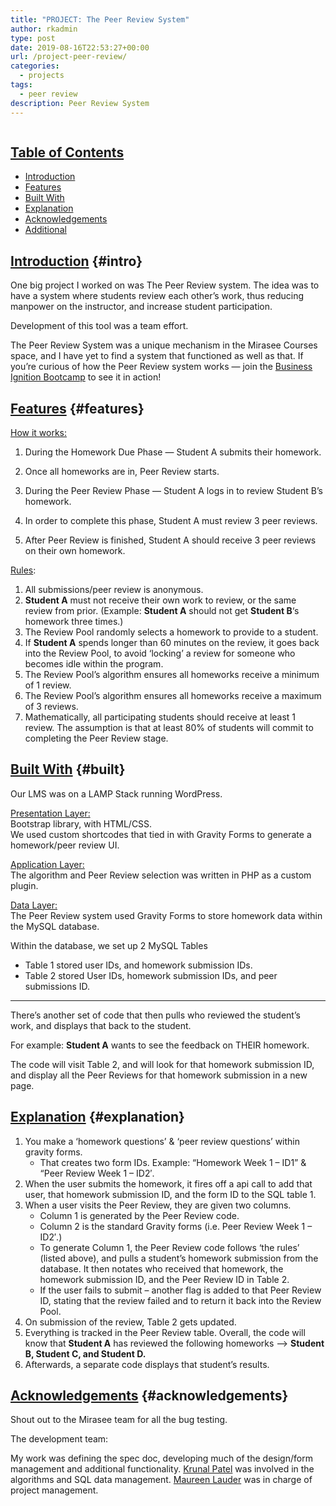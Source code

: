 ```yaml
---
title: "PROJECT: The Peer Review System"
author: rkadmin
type: post
date: 2019-08-16T22:53:27+00:00
url: /project-peer-review/
categories:
  - projects
tags:
  - peer review
description: Peer Review System
---
```


 <figure class="wp-block-image alignwide"><img src="https://rockykev.com/wp-content/uploads/2019/08/Peer-Review.png" alt="" class="wp-image-360" srcset="http://rockykevnov2019v2.local/wp-content/uploads/2019/08/Peer-Review.png 560w, http://rockykevnov2019v2.local/wp-content/uploads/2019/08/Peer-Review-300x169.png 300w" sizes="(max-width: 560px) 100vw, 560px" /></figure>

## <u>Table of Contents</u>

- [Introduction][1]
- [Features][2]
- [Built With][3]
- [Explanation][4]
- [Acknowledgements][5]
- [Additional][6]

## <u>Introduction</u> {#intro}

One big project I worked on was The Peer Review system. The idea was to have a system where students review each other&#8217;s work, thus reducing manpower on the instructor, and increase student participation.

Development of this tool was a team effort.

The Peer Review System was a unique mechanism in the Mirasee Courses space, and I have yet to find a system that functioned as well as that. If you&#8217;re curious of how the Peer Review system works &#8212; join the [Business Ignition Bootcamp][7] to see it in action!

## <u>Features</u> {#features}

<u>How it works: </u>

1. During the Homework Due Phase &#8212; Student A submits their homework.

2. Once all homeworks are in, Peer Review starts.
3. During the Peer Review Phase &#8212; Student A logs in to review Student B&#8217;s homework.
4. In order to complete this phase, Student A must review 3 peer reviews.
5. After Peer Review is finished, Student A should receive 3 peer reviews on their own homework.

<u>Rules</u>:

1. All submissions/peer review is anonymous.
2. **Student A** must not receive their own work to review, or the same review from prior. (Example: **Student A** should not get **Student B**&#8216;s homework three times.)
3. The Review Pool randomly selects a homework to provide to a student.
4. If **Student A** spends longer than 60 minutes on the review, it goes back into the Review Pool, to avoid &#8216;locking&#8217; a review for someone who becomes idle within the program.
5. The Review Pool&#8217;s algorithm ensures all homeworks receive a minimum of 1 review.
6. The Review Pool&#8217;s algorithm ensures all homeworks receive a maximum of 3 reviews.
7. Mathematically, all participating students should receive at least 1 review. The assumption is that at least 80% of students will commit to completing the Peer Review stage.

## <u>Built With</u> {#built}

Our LMS was on a LAMP Stack running WordPress.

<u>Presentation Layer: </u>  
Bootstrap library, with HTML/CSS.  
We used custom shortcodes that tied in with Gravity Forms to generate a homework/peer review UI.

<u>Application Layer: </u>  
The algorithm and Peer Review selection was written in PHP as a custom plugin.

<u>Data Layer: </u>  
The Peer Review system used Gravity Forms to store homework data within the MySQL database.

Within the database, we set up 2 MySQL Tables

- Table 1 stored user IDs, and homework submission IDs.
- Table 2 stored User IDs, homework submission IDs, and peer submissions ID.

<hr class="wp-block-separator" />

There&#8217;s another set of code that then pulls who reviewed the student&#8217;s work, and displays that back to the student.

For example: **Student A** wants to see the feedback on THEIR homework.

The code will visit Table 2, and will look for that homework submission ID, and display all the Peer Reviews for that homework submission in a new page.

## <u>Explanation</u> {#explanation}

1. You make a &#8216;homework questions&#8217; & &#8216;peer review questions&#8217; within gravity forms.
   - That creates two form IDs. Example: &#8220;Homework Week 1 &#8211; ID1&#8221; & &#8220;Peer Review Week 1 &#8211; ID2&#8242;.
2. When the user submits the homework, it fires off a api call to add that user, that homework submission ID, and the form ID to the SQL table 1.
3. When a user visits the Peer Review, they are given two columns.
   - Column 1 is generated by the Peer Review code.
   - Column 2 is the standard Gravity forms (i.e. Peer Review Week 1 &#8211; ID2&#8242;.)
   - To generate Column 1, the Peer Review code follows &#8216;the rules&#8217; (listed above), and pulls a student&#8217;s homework submission from the database. It then notates who received that homework, the homework submission ID, and the Peer Review ID in Table 2.
   - If the user fails to submit &#8211; another flag is added to that Peer Review ID, stating that the review failed and to return it back into the Review Pool.
4. On submission of the review, Table 2 gets updated.
5. Everything is tracked in the Peer Review table. Overall, the code will know that **Student A** has reviewed the following homeworks &#8211;> **Student B, Student C, and Student D.**
6. Afterwards, a separate code displays that student&#8217;s results.

## <u>Acknowledgements</u> {#acknowledgements}

Shout out to the Mirasee team for all the bug testing.

The development team:

My work was defining the spec doc, developing much of the design/form management and additional functionality. [Krunal Patel][8] was involved in the algorithms and SQL data management. [Maureen Lauder][9] was in charge of project management.

[1]: #intro
[2]: #features
[3]: #built
[4]: #explanation
[5]: #acknowledgements
[6]: #additional
[7]: https://mirasee.com/2018/bib/notification
[8]: https://www.linkedin.com/in/krunalpatel/
[9]: https://www.linkedin.com/in/maureenlauder/
